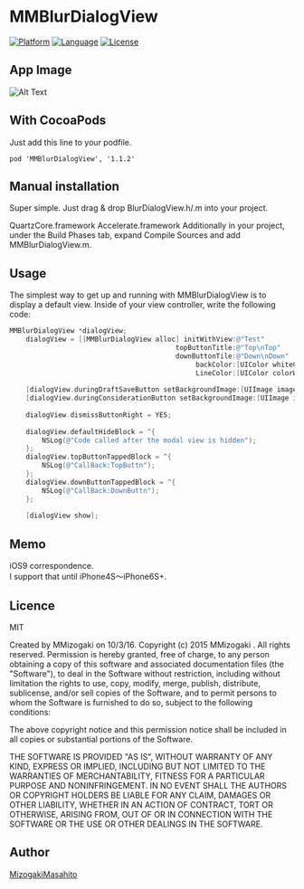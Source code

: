 # MMBlurDialogView
[![Platform](http://img.shields.io/badge/platform-ios-blue.svg?style=flat
              )](https://developer.apple.com/iphone/index.action)
[![Language](http://img.shields.io/badge/language-Objective–C-brightgreen.svg?style=flat
             )](https://developer.apple.com/jp/documentation/)
[![License](http://img.shields.io/badge/license-MIT-lightgrey.svg?style=flat
            )](http://mit-license.org)


## App Image
![Alt Text](https://github.com/Objective-C-MMizogaki/MMBlurDialogView/blob/master/Resouce/dev.gif)  


## With CocoaPods
Just add this line to your podfile.
```
pod 'MMBlurDialogView', '1.1.2'
```

## Manual installation

Super simple. Just drag & drop BlurDialogView.h/.m into your project.

QuartzCore.framework
Accelerate.framework
Additionally in your project, under the Build Phases tab, expand Compile Sources and add MMBlurDialogView.m.


## Usage
The simplest way to get up and running with MMBlurDialogView is to display a default view. Inside of your view controller, write the following code:

``` objective-c
MMBlurDialogView *dialogView;
    dialogView = [[MMBlurDialogView alloc] initWithView:@"Test"
                                         topButtonTitle:@"Top\nTop"
                                         downButtonTile:@"Down\nDown"
                                              backColor:[UIColor whiteColor]
                                              LineColor:[UIColor colorWithRed:0.7896 green:0.7896 blue:0.7896 alpha:1.0]];
    
    [dialogView.duringDraftSaveButton setBackgroundImage:[UIImage imageNamed:@"homeAlertArow"] forState:UIControlStateNormal];
    [dialogView.duringConsiderationButton setBackgroundImage:[UIImage imageNamed:@"homeAlertArow"] forState:UIControlStateNormal];
    
    dialogView.dismissButtonRight = YES;
    
    dialogView.defaultHideBlock = ^{
        NSLog(@"Code called after the modal view is hidden");
    };
    dialogView.topButtonTappedBlock = ^{
        NSLog(@"CallBack:TopButtn");
    };
    dialogView.downButtonTappedBlock = ^{
        NSLog(@"CallBack:DownButtn");
    };
    
    [dialogView show];
```

## Memo
iOS9 correspondence.  
I support that until iPhone4S〜iPhone6S+.  

## Licence
MIT

Created by MMizogaki on 10/3/16.
Copyright (c) 2015 MMizogaki . All rights reserved.
Permission is hereby granted, free of charge, to any person obtaining a copy
of this software and associated documentation files (the "Software"), to deal
in the Software without restriction, including without limitation the rights
to use, copy, modify, merge, publish, distribute, sublicense, and/or sell
copies of the Software, and to permit persons to whom the Software is
furnished to do so, subject to the following conditions:

The above copyright notice and this permission notice shall be included in
all copies or substantial portions of the Software.

THE SOFTWARE IS PROVIDED "AS IS", WITHOUT WARRANTY OF ANY KIND, EXPRESS OR
IMPLIED, INCLUDING BUT NOT LIMITED TO THE WARRANTIES OF MERCHANTABILITY,
FITNESS FOR A PARTICULAR PURPOSE AND NONINFRINGEMENT. IN NO EVENT SHALL THE
AUTHORS OR COPYRIGHT HOLDERS BE LIABLE FOR ANY CLAIM, DAMAGES OR OTHER
LIABILITY, WHETHER IN AN ACTION OF CONTRACT, TORT OR OTHERWISE, ARISING FROM,
OUT OF OR IN CONNECTION WITH THE SOFTWARE OR THE USE OR OTHER DEALINGS IN
THE SOFTWARE.

## Author

[MizogakiMasahito](https://github.com/MMizogaki)
